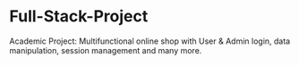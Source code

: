 # Full-Stack-Project
Academic Project: Multifunctional online shop with User &amp; Admin login, data manipulation, session management and many more.
